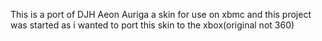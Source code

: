 This is a port of DJH Aeon Auriga a skin for use on xbmc
and this project was started as i wanted to port this skin to
the xbox(original not 360)